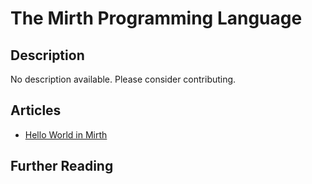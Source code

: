 # The Mirth Programming Language

## Description

No description available. Please consider contributing.

## Articles

- [Hello World in Mirth](https://sampleprograms.io/projects/hello-world/mirth)

## Further Reading